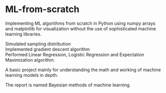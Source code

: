 # ML-from-scratch
Implementing ML algorithms from scratch in Python using numpy arrays and matplotlib for visualization without the use of sophisticated machine learning libraries.

Simulated sampling distribution  
Implemented gradient descent algorithm  
Performed Linear Regression, Logistic Regression and Expectation Maximization algorithm.

A basic project mainly for understanding the math and working of machine learning models in depth.

The report is named Bayesian methods of machine learning.
